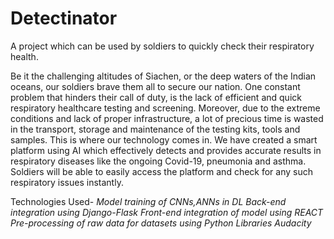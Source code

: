 
# Detectinator
A project which can be used by soldiers to quickly check their respiratory health.

Be it the challenging altitudes of Siachen, or the deep waters of the Indian oceans, our soldiers brave them all to secure our nation. One constant problem that hinders their call of duty, is the lack of efficient and quick respiratory healthcare testing and screening. Moreover, due to the extreme conditions and lack of proper infrastructure, a lot of precious time is wasted in the transport, storage and maintenance of the testing kits, tools and samples.
This is where our technology comes in. We have created a smart platform using AI which effectively detects and provides accurate results in respiratory diseases like the ongoing Covid-19, pneumonia and asthma. 
Soldiers will be able to easily access the platform and check for any such respiratory issues instantly.

Technologies Used-
*Model training of CNNs,ANNs in DL* 
*Back-end integration using Django-Flask*
*Front-end integration of model using REACT* 
*Pre-processing of raw data for datasets using Python Libraries*
*Audacity* 

